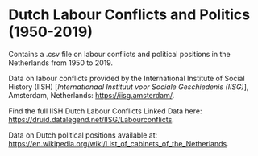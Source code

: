 # Dutch Labour Conflicts and Politics (1950-2019)

Contains a .csv file on labour conflicts and political positions in the Netherlands from 1950 to 2019.

Data on labour conflicts provided by the International Institute of Social History (IISH) [_Internationaal Instituut voor Sociale Geschiedenis (IISG)_], Amsterdam, Netherlands: https://iisg.amsterdam/.

Find the full IISH Dutch Labour Conflicts Linked Data here: https://druid.datalegend.net/IISG/Labourconflicts.

Data on Dutch political positions available at: https://en.wikipedia.org/wiki/List_of_cabinets_of_the_Netherlands.

